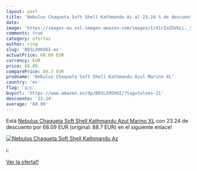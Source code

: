 ```yaml
---
layout: post
title: 'Nebulus Chaqueta Soft Shell Kathmandu Az al 23.24 % de descuento'
date: 
image: 'https://images-eu.ssl-images-amazon.com/images/I/41rZaZbVbLL._SL200_.jpg'
comments: true
category: ofertas
author: ring
slug: 'B01LX9OX6I-es'
actualPrice: 68.09 EUR
currency: EUR
price: 68.09
comparePrice: 88.7 EUR
prodname: 'Nebulus Chaqueta Soft Shell Kathmandu Azul Marino XL'
country: 'es'
flag: '🇪🇸'
buyurl: 'https://www.amazon.es/dp/B01LX9OX6I/?tag=tolees-21'
descuento: '23.24'
average: '68.09'
---
```


Está [Nebulus Chaqueta Soft Shell Kathmandu Azul Marino XL](https://www.amazon.es/dp/B01LX9OX6I/?tag=tolees-21) con 23.24 de descuento por 68.09 EUR (original: 88.7 EUR) en el siguiente enlace!

[![Nebulus Chaqueta Soft Shell Kathmandu Az](https://images-eu.ssl-images-amazon.com/images/I/41rZaZbVbLL._SL200_.jpg)](https://www.amazon.es/dp/B01LX9OX6I/?tag=tolees-21)

ℹ️:


[Ver la oferta!!](https://www.amazon.es/dp/B01LX9OX6I/?tag=tolees-21)
